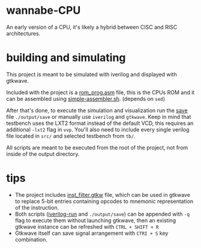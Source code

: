# wannabe-CPU
 An early version of a CPU, it's likely a hybrid between CISC and RISC architectures.
 
# building and simulating
 This project is meant to be simulated with iverilog and displayed with gtkwave.

 Included with the project is a [rom_prog.asm](https://github.com/JustCryen/wannabe-CPU/blob/master/output/rom_prog.asm) file, this is the CPUs ROM and it can be assembled using [simple-assembler.sh](https://github.com/JustCryen/wannabe-CPU/blob/master/output/simple-assembler.sh). (depends on `sed`)

 After that's done, to execute the simulation and visualization run the [save](https://github.com/JustCryen/wannabe-CPU/blob/master/output/save) file `./output/save` or manually use `iverilog` and `gtkwave`. 
Keep in mind that testbench uses the LXT2 format instead of the default VCD, this requires an additional `-lxt2` flag in `vvp`.  You'll also need to include every single verilog file located in `src/` and selected testbench from `tb/`.

 All scripts are meant to be executed from the root of the project, not from inside of the output directory.

# tips
 - The project includes [inst_filter.gtkw](https://github.com/JustCryen/wannabe-CPU/blob/master/output/inst_filter.gtkw) file, which can be used in gtkwave to replace 5-bit entries containing opcodes to mnemonic representation of the instruction.
 - Both scripts ([iverilog-run](https://github.com/JustCryen/iverilog-run) and `./output/save`) can be appended with `-q` flag to execute them without launching gtkwave, then an existing gtkwave instance can be refreshed with `CTRL + SHIFT + R`
 - Gtkwave itself can save signal arrangement with `CTRI + S` key combination.
